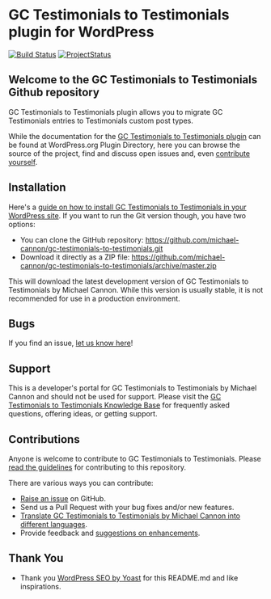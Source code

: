 # GC Testimonials to Testimonials plugin for WordPress

[![Build Status](https://travis-ci.org/michael-cannon/gc-testimonials-to-testimonials.png?branch=master)](https://travis-ci.org/michael-cannon/gc-testimonials-to-testimonials)
[![ProjectStatus](http://stillmaintained.com/michael-cannon/gc-testimonials-to-testimonials.png)](http://stillmaintained.com/michael-cannon/gc-testimonials-to-testimonials)

## Welcome to the GC Testimonials to Testimonials Github repository

GC Testimonials to Testimonials plugin allows you to migrate GC Testimonials entries to Testimonials custom post types.

While the documentation for the [GC Testimonials to Testimonials plugin](http://wordpress.org/plugins/gc-testimonials-to-testimonials/) can be found at WordPress.org Plugin Directory, here you can browse the source of the project, find and discuss open issues and, even [contribute yourself](https://github.com/michael-cannon/gc-testimonials-to-testimonials/blob/master/CONTRIBUTING.md).

## Installation

Here's a [guide on how to install GC Testimonials to Testimonials in your WordPress site](http://wordpress.org/plugins/gc-testimonials-to-testimonials/installation/). If you want to run the Git version though, you have two options:

* You can clone the GitHub repository: https://github.com/michael-cannon/gc-testimonials-to-testimonials.git
* Download it directly as a ZIP file: https://github.com/michael-cannon/gc-testimonials-to-testimonials/archive/master.zip

This will download the latest development version of GC Testimonials to Testimonials by Michael Cannon. While this version is usually stable, it is not recommended for use in a production environment.

## Bugs

If you find an issue, [let us know here](https://github.com/michael-cannon/gc-testimonials-to-testimonials/issues/new)!

## Support

This is a developer's portal for GC Testimonials to Testimonials by Michael Cannon and should not be used for support. Please visit the [GC Testimonials to Testimonials Knowledge Base](https://aihrus.zendesk.com/categories/20104507-Testimonials-Widget) for frequently asked questions, offering ideas, or getting support.

## Contributions

Anyone is welcome to contribute to GC Testimonials to Testimonials. Please [read the guidelines](https://github.com/michael-cannon/gc-testimonials-to-testimonials/blob/master/CONTRIBUTING.md) for contributing to this repository.

There are various ways you can contribute:

* [Raise an issue](https://github.com/michael-cannon/gc-testimonials-to-testimonials/issues) on GitHub.
* Send us a Pull Request with your bug fixes and/or new features.
* [Translate GC Testimonials to Testimonials by Michael Cannon into different languages](https://aihrus.zendesk.com/entries/23691557-How-do-I-change-Testimonials-Widget-text-labels-).
* Provide feedback and [suggestions on enhancements](https://github.com/michael-cannon/gc-testimonials-to-testimonials/issues?direction=desc&labels=Enhancement&page=1&sort=created&state=open).

## Thank You
* Thank you [WordPress SEO by Yoast](https://github.com/jdevalk/wordpress-seo/blob/master/README.md) for this README.md and like inspirations.
